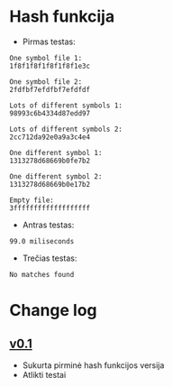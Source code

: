 # Hash funkcija

- Pirmas testas:
```
One symbol file 1: 
1f8f1f8f1f8f1f8f1e3c

One symbol file 2: 
2fdfbf7efdfbf7efdfdf

Lots of different symbols 1: 
98993c6b4334d87edd97

Lots of different symbols 2: 
2cc712da92e0a9a3c4e4

One different symbol 1: 
1313278d68669b0fe7b2

One different symbol 2: 
1313278d68669b0e17b2

Empty file: 
3fffffffffffffffffff
```
- Antras testas:
```
99.0 miliseconds
```
- Trečias testas:
```
No matches found
```

# Change log

## [v0.1](https://)
- Sukurta pirminė hash funkcijos versija
- Atlikti testai
